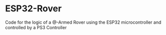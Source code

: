 # ESP32-Rover
Code for the logic of a @-Armed Rover using the ESP32 microcontroller and controlled by a PS3 Controller
